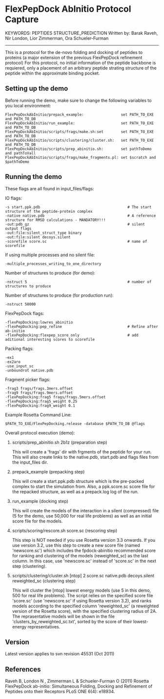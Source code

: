 FlexPepDock AbInitio Protocol Capture
=====================================
KEYWORDS: PEPTIDES STRUCTURE_PREDICTION
Written by: Barak Raveh, Nir London, Lior Zimmerman, Ora Schueler-Furman  

---

This is a protocol for the de-novo folding and docking of peptides to proteins (a major extension of the previous FlexPepDock refinement protocol)
For this protocol, no initial information of the peptide backbone is requiered, only a placement of an arbitrary peptide strating 
structure of the peptide within the approximate binding pocket.

Setting up the demo
-------------------

Before running the demo, make sure to change the following variables to you 
local environment:

    FlexPepDockAbInitio/prepack_example:                 set PATH_TO_EXE and PATH_TO_DB
    FlexPepDockAbInitio/run_example:                     set PATH_TO_EXE and PATH_TO_DB
    FlexPepDockAbInitio/scripts/frags/make.sh:set        set PATH_TO_EXE and PATH_TO_DB
    FlexPepDockAbInitio/scripts/clustering/cluster.sh:   set PATH_TO_EXE and PATH_TO_DB 
    FlexPepDockAbInitio/scripts/prep_abinitio.sh:        set pathToDemo and pathToVall
    FlexPepDockAbInitio/scripts/frags/make_fragments.pl: set $scratch and $pathToDemo

Running the demo
----------------

These flags are all found in input_files/flags:

IO flags:

    -s start.ppk.pdb                                        # The start structure of the peptide-protein complex
    -native native.pdb                                      # A reference structure for RMSD calculations - MANDATORY!!!
    -out:pdb_gz                                             # silent output flags
    -out:file:silent_struct_type binary
    -out:file:silent decoys.silent
    -scorefile score.sc                                     # name of scorefile

If using multiple processes and no silent file:

    -multiple_processes_writing_to_one_directory

Number of structures to produce (for demo):

    -nstruct 5                                              # number of structures to produce 

Number of structures to produce (for production run):

    -nstruct 50000

FlexPepDock flags:

    -flexPepDocking:lowres_abinitio
    -flexPepDocking:pep_refine                              # Refine after ab-initio
    -flexPepDocking:flexpep_score_only                      # add aditional interesting scores to scorefile

Packing flags:

    -ex1
    -ex2aro
    -use_input_sc
    -unboundrot native.pdb

Fragment picker flags:

    -frag3 frags/frags.3mers.offset
    -frag9 frags/frags.9mers.offset
    -flexPepDocking:frag5 frags/frags.5mers.offset
    -flexPepDocking:frag5_weight 0.25
    -flexPepDocking:frag9_weight 0.1

Example Rosetta Command Line:

    $PATH_TO_EXE/FlexPepDocking.release -database $PATH_TO_DB @flags

Overall protocol execution (demo):

1.  scripts/prep_abinitio.sh 2b1z (preparation step)

    This will create a 'frags' dir with frgments of the peptide for your run. 
    This will also create links to the native.pdb, start.pdb and flags files 
    from the input_files dir.

2.  prepack_example (prepacking step)

    This will create a start.ppk.pdb structure which is the pre-packed complex 
    to start the simulation from. Also, a ppk.score.sc score file for the 
    repacked structure, as well as a prepack.log log of the run.

3.  run_example (docking step)

    This will create the models of the interaction in a silent (compressed) 
    file (5 for the demo, use 50,000 for real life problems) as well as an 
    initial score file for the models. 

4.  scripts/scoring/rescore.sh score.sc (rescoring step)

    This step is NOT needed if you use Rosetta version 3.3 onwards. If you use 
    version 3.2, use this step to create a new score file (named 'newscore.sc') 
    which includes the fpdock-abinitio recommended score for ranking and 
    clustering of the models (reweighted_sc) as the last column. In this case, 
    use 'newscore.sc' instead of 'score.sc' in the next step (clustering).

5.  scripts/clustering/cluster.sh [ntop] 2 score.sc native.pdb decoys.silent reweighted_sc (clustering step)

    This will cluster the [ntop] lowest energy models (use 5 in this demo, 500 
    for real life problems). The script relies on the specified score file 
    'score.sc' (use 'newscore.sc' if using Rosetta version 3.2), and ranks 
    models according to the specified column 'reweighted_sc' (a reweighted 
    version of the Rosetta score), with the specified clustering radius of 2A. 
    The reprasentative models will be shown in the file 
    'clusters_by_reweighted_sc.txt', sorted by the score of their lowest-energy 
    representatives.

Version
-------
Latest version applies to svn revision 45531 (Oct 2011)


References
----------
Raveh B, London N , Zimmerman L & Schueler-Furman O (2011)
Rosetta FlexPepDock ab-initio: Simultaneous Folding, Docking and Refinement of 
Peptides onto their Receptors PLoS ONE 6(4): e18934.
